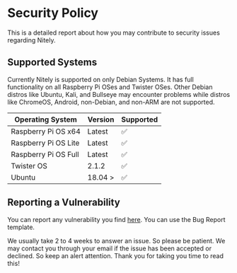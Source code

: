 # Security Policy

This is a detailed report about how you may contribute to security issues regarding Nitely.

## Supported Systems

Currently Nitely is supported on only Debian Systems. It has full functionality on all Raspberry Pi OSes and Twister OSes. Other Debian distros like Ubuntu, Kali, and Bullseye may encounter problems while distros like ChromeOS, Android, non-Debian, and non-ARM are not supported.

| Operating System     | Version | Supported |
| -------------------- | ------- | ----------|
| Raspberry Pi OS x64  | Latest  | ✅ |
| Raspberry Pi OS Lite | Latest  | ✅ |
| Raspberry Pi OS Full | Latest  | ✅ |
| Twister OS           | 2.1.2   | ✅ |
| Ubuntu               | 18.04 > | ✅ |


## Reporting a Vulnerability

You can report any vulnerability you find [here](https://github.com/C-EO/nitely/issues/new/choose).
You can use the Bug Report template.

We usually take 2 to 4 weeks to answer an issue. So please be patient. We may contact you through your email if the issue has been accepted or declined. So keep an alert attention.
Thank you for taking you time to read this!
